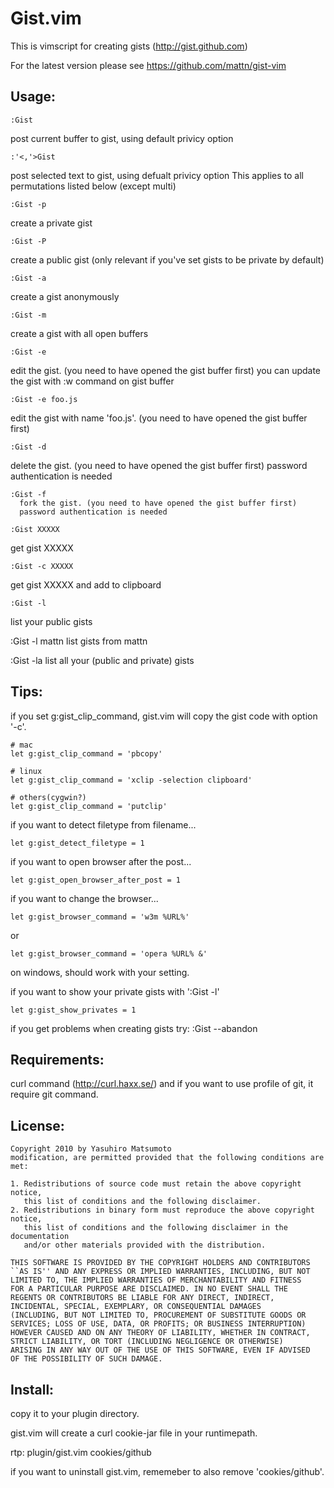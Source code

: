 Gist.vim
========

This is vimscript for creating gists (http://gist.github.com) 

For the latest version please see https://github.com/mattn/gist-vim

Usage:
------

    :Gist
  post current buffer to gist, using default privicy option

    :'<,'>Gist
  post selected text to gist, using defualt privicy option
 This applies to all permutations listed below (except multi)

    :Gist -p
  create a private gist

    :Gist -P
  create a public gist
 (only relevant if you've set gists to be private by default)

    :Gist -a
  create a gist anonymously

    :Gist -m
  create a gist with all open buffers

    :Gist -e
  edit the gist. (you need to have opened the gist buffer first)
  you can update the gist with :w command on gist buffer

    :Gist -e foo.js
  edit the gist with name 'foo.js'. (you need to have opened the gist buffer first)

    :Gist -d
  delete the gist. (you need to have opened the gist buffer first)
  password authentication is needed

    :Gist -f
      fork the gist. (you need to have opened the gist buffer first)
      password authentication is needed
 
    :Gist XXXXX
  get gist XXXXX

    :Gist -c XXXXX
  get gist XXXXX and add to clipboard

    :Gist -l
  list your public gists

   :Gist -l mattn
  list gists from mattn

  :Gist -la
  list all your (public and private) gists

Tips:
-----
  if you set g:gist_clip_command, gist.vim will copy the gist code
    with option '-c'.

    # mac
    let g:gist_clip_command = 'pbcopy'

    # linux
    let g:gist_clip_command = 'xclip -selection clipboard'

    # others(cygwin?)
    let g:gist_clip_command = 'putclip'

  if you want to detect filetype from filename...

    let g:gist_detect_filetype = 1

  if you want to open browser after the post...

    let g:gist_open_browser_after_post = 1

  if you want to change the browser...

    let g:gist_browser_command = 'w3m %URL%'

  or

    let g:gist_browser_command = 'opera %URL% &'

  on windows, should work with your setting.

  if you want to show your private gists with ':Gist -l'

    let g:gist_show_privates = 1

  if you get problems when creating gists try:
	:Gist --abandon

Requirements:
--------
  curl command (http://curl.haxx.se/)
  and if you want to use profile of git, it require git command.

License:
--------

    Copyright 2010 by Yasuhiro Matsumoto
    modification, are permitted provided that the following conditions are met:
    
    1. Redistributions of source code must retain the above copyright notice,
       this list of conditions and the following disclaimer.
    2. Redistributions in binary form must reproduce the above copyright notice,
       this list of conditions and the following disclaimer in the documentation
       and/or other materials provided with the distribution.
    
    THIS SOFTWARE IS PROVIDED BY THE COPYRIGHT HOLDERS AND CONTRIBUTORS
    ``AS IS'' AND ANY EXPRESS OR IMPLIED WARRANTIES, INCLUDING, BUT NOT
    LIMITED TO, THE IMPLIED WARRANTIES OF MERCHANTABILITY AND FITNESS
    FOR A PARTICULAR PURPOSE ARE DISCLAIMED. IN NO EVENT SHALL THE
    REGENTS OR CONTRIBUTORS BE LIABLE FOR ANY DIRECT, INDIRECT,
    INCIDENTAL, SPECIAL, EXEMPLARY, OR CONSEQUENTIAL DAMAGES
    (INCLUDING, BUT NOT LIMITED TO, PROCUREMENT OF SUBSTITUTE GOODS OR
    SERVICES; LOSS OF USE, DATA, OR PROFITS; OR BUSINESS INTERRUPTION)
    HOWEVER CAUSED AND ON ANY THEORY OF LIABILITY, WHETHER IN CONTRACT,
    STRICT LIABILITY, OR TORT (INCLUDING NEGLIGENCE OR OTHERWISE)
    ARISING IN ANY WAY OUT OF THE USE OF THIS SOFTWARE, EVEN IF ADVISED
    OF THE POSSIBILITY OF SUCH DAMAGE.

Install:
--------
  copy it to your plugin directory.

  gist.vim will create a curl cookie-jar file in your runtimepath.

  rtp:
    plugin/gist.vim
    cookies/github

  if you want to uninstall gist.vim, rememeber to also remove 'cookies/github'.

